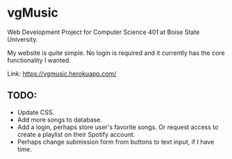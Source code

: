 # vgMusic
Web Development Project for Computer Science 401 at Boise State University.

My website is quite simple. No login is required and it currently has the core functionality I wanted. 

Link: https://vgmusic.herokuapp.com/

## TODO:
* Update CSS.
* Add more songs to database.
* Add a login, perhaps store user's favorite songs. Or request access to create a playlist on their Spotify account.
* Perhaps change submission form from buttons to text input, if I have time.
